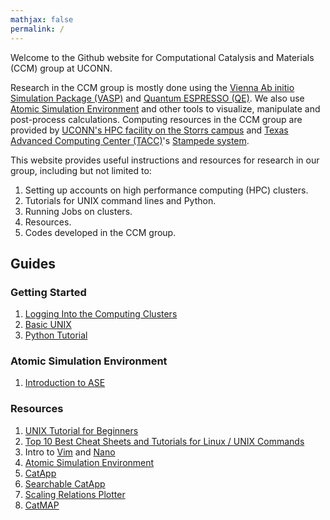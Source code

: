 ```yaml
---
mathjax: false
permalink: /
---
```


Welcome to the Github website for Computational Catalysis and Materials (CCM) group at UCONN.

Research in the CCM group is mostly done using the [Vienna Ab initio Simulation Package (VASP)](https://www.vasp.at) and [Quantum ESPRESSO (QE)](http://github.com/vossjo/ase-espresso). We also use [Atomic Simulation Environment](https://wiki.fysik.dtu.dk/ase/) and other tools to visualize, manipulate and post-process calculations. Computing resources in the CCM group are provided by [UCONN's HPC facility on the Storrs campus](https://hpc.uconn.edu/storrs/) and [Texas Advanced Computing Center (TACC)](https://www.tacc.utexas.edu)'s [Stampede system](https://portal.tacc.utexas.edu/user-guides/stampede). 

This website provides useful instructions and resources for research in our group, including but not limited to:

1. Setting up accounts on high performance computing (HPC) clusters.
2. Tutorials for UNIX command lines and Python.
3. Running Jobs on clusters.
4. Resources.
5. Codes developed in the CCM group.


## Guides ##
### Getting Started ###

1. [Logging Into the Computing Clusters](Clusters/)
2. [Basic UNIX](UNIX/)
3. [Python Tutorial](Python/)


### Atomic Simulation Environment ###

1. [Introduction to ASE](ASE/)

### Resources ###

1. [UNIX Tutorial for Beginners](http://www.ee.surrey.ac.uk/Teaching/Unix/)
2. [Top 10 Best Cheat Sheets and Tutorials for Linux / UNIX Commands](https://www.cyberciti.biz/tips/linux-unix-commands-cheat-sheets.html)
3. Intro to [Vim](https://www.cs.colostate.edu/helpdocs/vi.html) and [Nano](https://www.nano-editor.org/dist/v2.0/nano.html)
4. [Atomic Simulation Environment](https://wiki.fysik.dtu.dk/ase/)
5. [CatApp](http://slac.stanford.edu/~strabo/catapp/catapp.htm)
6. [Searchable CatApp](http://web.stanford.edu/~ctsai89/cgi-bin/apps/katapp/search)
7. [Scaling Relations Plotter](http://web.stanford.edu/~ctsai89/cgi-bin/apps/katapp/plot)
8. [CatMAP](https://github.com/SUNCAT-Center/catmap)
